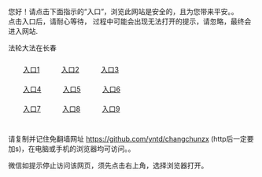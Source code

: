 您好！请点击下面指示的“入口”，浏览此网站是安全的，且为您带来平安。。 <br/>
点击入口后，请耐心等待， 过程中可能会出现无法打开的提示，请忽略，最终会进入网站. </br>

法轮大法在长春<br/>
<div style="padding:10px"><a style="margin:20px" target="_blank" href="https://d1pvg08k6y4uqa.cloudfront.net/2Qpsp?asgvtykh" id="ccLink1" rel="nofollow">入口1</a> <a target="_blank" style="margin:20px" href="https://dt2iq4hp14xou.cloudfront.net/2Qpsp?ifqkxthc" id="ccLink2" rel="nofollow">入口2</a> <a style="margin:20px" target="_blank" href="https://d1uyuakgifpzwj.cloudfront.net/2Qpsp?yavwbga" id="ccLink3" rel="nofollow">入口3</a></div>

<div style="padding:10px" ><a style="margin:20px" target="_blank" href="https://d1pvg08k6y4uqa.cloudfront.net/2Qpsp?asgvtykh" id="ccLink4" rel="nofollow">入口4</a> <a style="margin:20px" href="https://dt2iq4hp14xou.cloudfront.net/2Qpsp?ifqkxthc" target="_blank" id="ccLink5" rel="nofollow">入口5</a> <a style="margin:20px" href="https://d1uyuakgifpzwj.cloudfront.net/2Qpsp?yavwbga" target="_blank" id="ccLink6" rel="nofollow">入口6</a></div>

<div style="padding:10px"><a style="margin:20px" target="_blank" href="https://d1pvg08k6y4uqa.cloudfront.net/2Qpsp?asgvtykh" id="ccLink7" rel="nofollow">入口7</a> <a style="margin:20px" href="https://dt2iq4hp14xou.cloudfront.net/2Qpsp?ifqkxthc" target="_blank" id="ccLink8" rel="nofollow">入口8</a> <a style="margin:20px" target="_blank" href="https://d1uyuakgifpzwj.cloudfront.net/2Qpsp?yavwbga" id="ccLink9" rel="nofollow">入口9</a></div>

<br/>



请复制并记住免翻墙网址 https://github.com/yntd/changchunzx (http后一定要加s)，在电脑或手机的浏览器均可访问。。<br/>

微信如提示停止访问该网页，须先点击右上角，选择浏览器打开。
